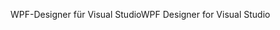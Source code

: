 <span data-ttu-id="3c8e6-101">WPF-Designer für Visual Studio</span><span class="sxs-lookup"><span data-stu-id="3c8e6-101">WPF Designer for Visual Studio</span></span>